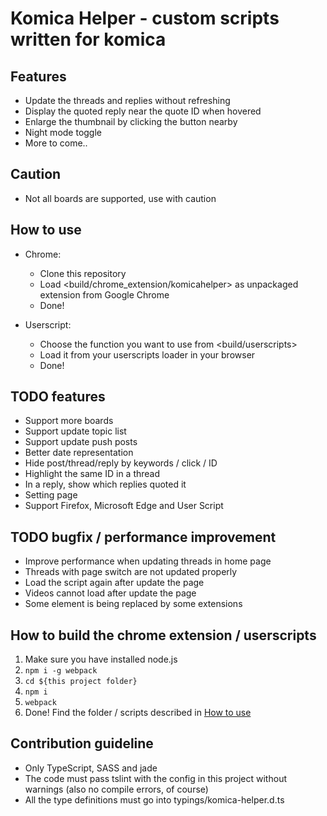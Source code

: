 # Komica Helper - custom scripts written for komica

## Features

- Update the threads and replies without refreshing
- Display the quoted reply near the quote ID when hovered
- Enlarge the thumbnail by clicking the button nearby
- Night mode toggle
- More to come..

## Caution

- Not all boards are supported, use with caution

## How to use

- Chrome:

  - Clone this repository
  - Load <build/chrome_extension/komicahelper> as unpackaged extension from Google Chrome
  - Done!

- Userscript:

  - Choose the function you want to use from <build/userscripts>
  - Load it from your userscripts loader in your browser
  - Done!

## TODO features

- Support more boards
- Support update topic list
- Support update push posts
- Better date representation
- Hide post/thread/reply by keywords / click / ID
- Highlight the same ID in a thread
- In a reply, show which replies quoted it
- Setting page
- Support Firefox, Microsoft Edge and User Script

## TODO bugfix / performance improvement

- Improve performance when updating threads in home page
- Threads with page switch are not updated properly
- Load the script again after update the page
- Videos cannot load after update the page
- Some element is being replaced by some extensions

## How to build the chrome extension / userscripts

1. Make sure you have installed node.js
2. `npm i -g webpack`
3. `cd ${this project folder}`
4. `npm i`
5. `webpack`
6. Done! Find the folder / scripts described in [How to use](#how-to-use)

## Contribution guideline

- Only TypeScript, SASS and jade
- The code must pass tslint with the config in this project without warnings (also no compile errors, of course)
- All the type definitions must go into typings/komica-helper.d.ts
